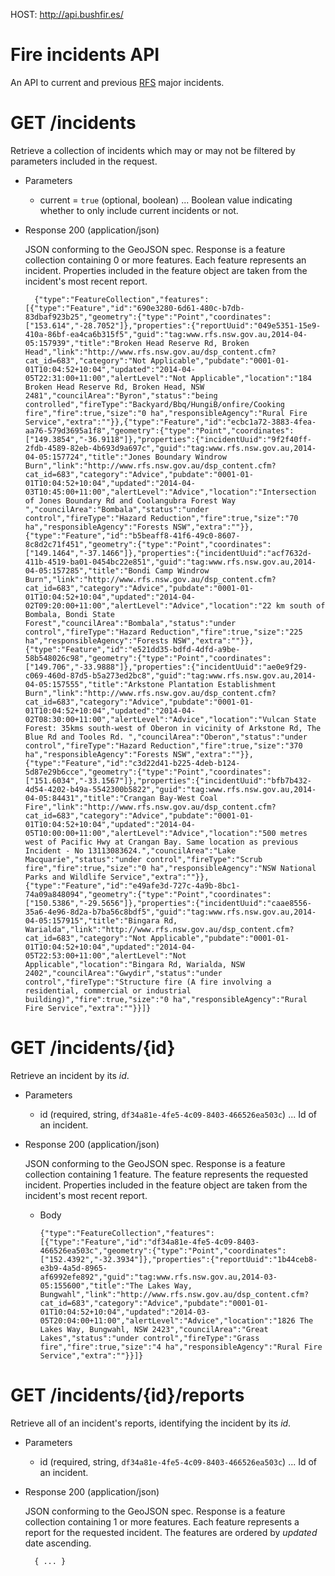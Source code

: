 HOST: http://api.bushfir.es/

# Fire incidents API
An API to current and previous [RFS](http://www.rfs.nsw.gov.au) major incidents.

# GET /incidents
Retrieve a collection of incidents which may or may not be filtered by parameters included in the request.

+ Parameters

    + current = `true` (optional, boolean) ... Boolean value indicating whether to only include current incidents or not.

+ Response 200 (application/json)

  JSON conforming to the GeoJSON spec. Response is a feature collection containing 0 or more features. Each feature represents an incident. Properties included in the feature object are taken from the incident's most recent report.

        {"type":"FeatureCollection","features":[{"type":"Feature","id":"690e3280-6d61-480c-b7db-83dbaf923b25","geometry":{"type":"Point","coordinates":["153.614","-28.7052"]},"properties":{"reportUuid":"049e5351-15e9-410a-86bf-ea4ca6b315f5","guid":"tag:www.rfs.nsw.gov.au,2014-04-05:157939","title":"Broken Head Reserve Rd, Broken Head","link":"http://www.rfs.nsw.gov.au/dsp_content.cfm?cat_id=683","category":"Not Applicable","pubdate":"0001-01-01T10:04:52+10:04","updated":"2014-04-05T22:31:00+11:00","alertLevel":"Not Applicable","location":"184 Broken Head Reserve Rd, Broken Head, NSW 2481","councilArea":"Byron","status":"being controlled","fireType":"Backyard/Bbq/HungiB/onfire/Cooking fire","fire":true,"size":"0 ha","responsibleAgency":"Rural Fire Service","extra":""}},{"type":"Feature","id":"ecbc1a72-3883-4fea-aa76-579d3695a1f8","geometry":{"type":"Point","coordinates":["149.3854","-36.9118"]},"properties":{"incidentUuid":"9f2f40ff-2fdb-4589-82eb-4b693d9a697c","guid":"tag:www.rfs.nsw.gov.au,2014-04-05:157724","title":"Jones Boundary Windrow Burn","link":"http://www.rfs.nsw.gov.au/dsp_content.cfm?cat_id=683","category":"Advice","pubdate":"0001-01-01T10:04:52+10:04","updated":"2014-04-03T10:45:00+11:00","alertLevel":"Advice","location":"Intersection of Jones Boundary Rd and Coolangubra Forest Way ","councilArea":"Bombala","status":"under control","fireType":"Hazard Reduction","fire":true,"size":"70 ha","responsibleAgency":"Forests NSW","extra":""}},{"type":"Feature","id":"b5beaff8-41f6-49c0-8607-8c8d2c71f451","geometry":{"type":"Point","coordinates":["149.1464","-37.1466"]},"properties":{"incidentUuid":"acf7632d-411b-4519-ba01-0454bc22e851","guid":"tag:www.rfs.nsw.gov.au,2014-04-05:157285","title":"Bondi Camp Windrow Burn","link":"http://www.rfs.nsw.gov.au/dsp_content.cfm?cat_id=683","category":"Advice","pubdate":"0001-01-01T10:04:52+10:04","updated":"2014-04-02T09:20:00+11:00","alertLevel":"Advice","location":"22 km south of Bombala, Bondi State Forest","councilArea":"Bombala","status":"under control","fireType":"Hazard Reduction","fire":true,"size":"225 ha","responsibleAgency":"Forests NSW","extra":""}},{"type":"Feature","id":"e521dd35-bdfd-4dfd-a9be-58b548026c98","geometry":{"type":"Point","coordinates":["149.706","-33.9888"]},"properties":{"incidentUuid":"ae0e9f29-c069-460d-87d5-b5a273ed2bc8","guid":"tag:www.rfs.nsw.gov.au,2014-04-05:157555","title":"Arkstone Plantation Establishment Burn","link":"http://www.rfs.nsw.gov.au/dsp_content.cfm?cat_id=683","category":"Advice","pubdate":"0001-01-01T10:04:52+10:04","updated":"2014-04-02T08:30:00+11:00","alertLevel":"Advice","location":"Vulcan State Forest: 35kms south-west of Oberon in vicinity of Arkstone Rd, The Blue Rd and Tooles Rd. ","councilArea":"Oberon","status":"under control","fireType":"Hazard Reduction","fire":true,"size":"370 ha","responsibleAgency":"Forests NSW","extra":""}},{"type":"Feature","id":"c3d22d41-b225-4deb-b124-5d87e29b6cce","geometry":{"type":"Point","coordinates":["151.6034","-33.1567"]},"properties":{"incidentUuid":"bfb7b432-4d54-4202-b49a-5542300b5822","guid":"tag:www.rfs.nsw.gov.au,2014-04-05:84431","title":"Crangan Bay-West Coal Fire","link":"http://www.rfs.nsw.gov.au/dsp_content.cfm?cat_id=683","category":"Advice","pubdate":"0001-01-01T10:04:52+10:04","updated":"2014-04-05T10:00:00+11:00","alertLevel":"Advice","location":"500 metres west of Pacific Hwy at Crangan Bay. Same location as previous Incident - No 13113083624.","councilArea":"Lake Macquarie","status":"under control","fireType":"Scrub fire","fire":true,"size":"0 ha","responsibleAgency":"NSW National Parks and Wildlife Service","extra":""}},{"type":"Feature","id":"e49afe3d-727c-4a9b-8bc1-74a09a848094","geometry":{"type":"Point","coordinates":["150.5386","-29.5656"]},"properties":{"incidentUuid":"caae8556-35a6-4e96-8d2a-b7ba56c8bdf5","guid":"tag:www.rfs.nsw.gov.au,2014-04-05:157915","title":"Bingara Rd, Warialda","link":"http://www.rfs.nsw.gov.au/dsp_content.cfm?cat_id=683","category":"Not Applicable","pubdate":"0001-01-01T10:04:52+10:04","updated":"2014-04-05T22:53:00+11:00","alertLevel":"Not Applicable","location":"Bingara Rd, Warialda, NSW 2402","councilArea":"Gwydir","status":"under control","fireType":"Structure fire (A fire involving a residential, commercial or industrial building)","fire":true,"size":"0 ha","responsibleAgency":"Rural Fire Service","extra":""}}]}

# GET /incidents/{id}
Retrieve an incident by its *id*.

+ Parameters

    + id (required, string, `df34a81e-4fe5-4c09-8403-466526ea503c`) ... Id of an incident.

+ Response 200 (application/json)

  JSON conforming to the GeoJSON spec. Response is a feature collection containing 1 feature. The feature represents the requested incident. Properties included in the feature object are taken from the incident's most recent report.

  + Body

        {"type":"FeatureCollection","features":[{"type":"Feature","id":"df34a81e-4fe5-4c09-8403-466526ea503c","geometry":{"type":"Point","coordinates":["152.4392","-32.3934"]},"properties":{"reportUuid":"1b44ceb8-e3b9-4a5d-8965-af6992efe892","guid":"tag:www.rfs.nsw.gov.au,2014-03-05:155600","title":"The Lakes Way, Bungwahl","link":"http://www.rfs.nsw.gov.au/dsp_content.cfm?cat_id=683","category":"Advice","pubdate":"0001-01-01T10:04:52+10:04","updated":"2014-03-05T20:04:00+11:00","alertLevel":"Advice","location":"1826 The Lakes Way, Bungwahl, NSW 2423","councilArea":"Great Lakes","status":"under control","fireType":"Grass fire","fire":true,"size":"4 ha","responsibleAgency":"Rural Fire Service","extra":""}}]}


# GET /incidents/{id}/reports
Retrieve all of an incident's reports, identifying the incident by its *id*.

+ Parameters

    + id (required, string, `df34a81e-4fe5-4c09-8403-466526ea503c`) ... Id of an incident.

+ Response 200 (application/json)

  JSON conforming to the GeoJSON spec. Response is a feature collection containing 1 or more features. Each feature represents a report for the requested incident. The features are ordered by *updated* date ascending.

        { ... }

